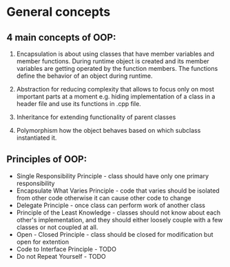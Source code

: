 # General concepts

## 4 main concepts of OOP:
1) Encapsulation
is about using classes that have member variables and member functions.
During runtime object is created and its member variables are getting
operated by the function members. The functions define the behavior of an object
during runtime.

2) Abstraction
for reducing complexity that allows to focus only on most important parts at a moment e.g. 
hiding implementation of a class in a header file and use its functions in .cpp file.

3) Inheritance
for extending functionality of parent classes

4) Polymorphism
how the object behaves based on which subclass instantiated it.

## Principles of OOP:
- Single Responsibility Principle - class should have only one primary responsibility
- Encapsulate What Varies Principle - code that varies should be isolated from other code otherwise it can 
cause other code to change
- Delegate Principle - once class can perform work of another class
- Principle of the Least Knowledge - classes should not know about each other's implementation, and they
should either loosely couple with a few classes or not coupled at all.
- Open - Closed Principle - class should be closed for modification but open for extention
- Code to Interface Principle - TODO
- Do not Repeat Yourself - TODO